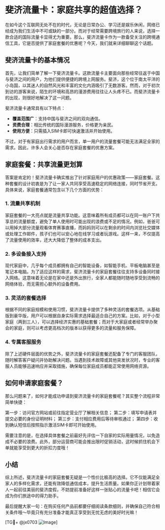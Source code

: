 # 斐济流量卡：家庭共享的超值选择？

在如今这个互联网无处不在的时代，无论是日常办公、学习还是娱乐休闲，网络已经成为我们生活中不可或缺的一部分。而对于经常需要跨境旅行的人来说，选择一款合适的国际流量卡显得尤为重要。那么，斐济流量卡作为一款备受关注的跨境通信工具，它是否提供了家庭套餐的优惠呢？今天，我们就来详细聊聊这个话题。

## 斐济流量卡的基本情况

首先，让我们简单了解一下斐济流量卡。这款流量卡主要面向那些经常往返于中国与斐济之间的用户，为他们提供便捷的跨境上网服务。斐济，这个位于南太平洋的小岛国，以其迷人的自然风光和丰富的文化内涵吸引了无数游客。然而，对于初次到访的游客来说，陌生的环境和高昂的漫游费用往往让人头疼不已。而斐济流量卡的出现，则很好地解决了这一问题。

斐济流量卡通常具有以下特点：

- **覆盖范围广**：支持中国与斐济之间的双向通信。
- **资费合理**：相比传统的国际漫游服务，价格更为亲民。
- **使用方便**：只需插入SIM卡即可快速激活并开始使用。

不过，对于有家庭出行需求的用户而言，单一用户的流量套餐可能无法满足全家的需求。因此，许多人会关心是否存在家庭套餐的优惠方案。

## 家庭套餐：共享流量更划算

答案是肯定的！斐济流量卡确实推出了针对家庭用户的优惠政策——家庭套餐。这种套餐的设计初衷是为了让一家人共同享受高速稳定的网络连接，同时节省开支。具体来说，家庭套餐通常包含以下几个方面的优势：

### 1. 流量共享机制

家庭套餐的一大亮点就是流量共享功能。这意味着所有成员都可以在同一账户下共享总的流量额度，避免了单人使用时可能出现的浪费或不足的情况。例如，爸爸可以用掉大部分流量观看体育赛事直播，而妈妈则可以在剩余的时间内浏览社交媒体或处理工作邮件，孩子们也可以安心地在线学习或者玩游戏。这样一来，不仅提高了流量使用的效率，还大大降低了整体的成本支出。

### 2. 多设备接入支持

现代家庭中，几乎每个成员都拥有自己的智能设备，如智能手机、平板电脑甚至是笔记本电脑。为了适应这样的需求，斐济流量卡的家庭套餐往往支持多设备同时接入网络。这意味着无论是在家中还是外出旅行，全家人都能随时随地享受到流畅的网络体验，而无需担心额外的设备费用。

### 3. 灵活的套餐选择

根据不同的家庭规模和使用习惯，斐济流量卡提供了多种灵活的套餐选项。从基础版到豪华版，用户可以根据自身实际需求选择最适合自己的方案。比如，对于小型家庭（两到三人），可以选择经济实惠的基础套餐；而对于大家庭或者经常举办聚会的家庭，则可以考虑更高档次的版本以获得更多的流量和服务保障。

### 4. 专属客服服务

除了上述硬件层面的优势之外，斐济流量卡的家庭套餐还配备了专门的客服团队，随时解答客户疑问并协助解决问题。当遇到技术故障或其他突发状况时，专业的客服人员能够迅速响应并采取措施，确保每位家庭成员都能正常使用网络资源。

## 如何申请家庭套餐？

那么问题来了，如何才能成功申请到斐济流量卡的家庭套餐呢？其实整个流程非常简单快捷：

第一步：访问官方网站或前往指定营业厅了解相关信息；
第二步：填写申请表并提交必要的身份证明材料；
第三步：支付相应费用后等待审核通过；
第四步：收到确认短信后按照指示激活SIM卡即可开始使用。

需要注意的是，在选择具体套餐之前最好先评估一下自家的实际用量情况，以免造成不必要的浪费。此外，部分运营商可能会推出限时促销活动，这时候抓住机会下单就能享受到更大的折扣力度哦！

## 小结

综上所述，斐济流量卡的家庭套餐无疑是一个性价比极高的选择。它不仅能满足全家人的多样化需求，还能有效降低通信成本，提升生活质量。如果你正计划带着家人一起前往美丽的斐济度假，不妨提前准备好这样一张贴心的流量卡吧！相信它会成为你们旅途中的得力助手。

最后提醒大家一句：在购买任何产品前都要仔细阅读条款细则，并确保自己符合相关条件哦～毕竟只有充分准备才能真正享受到无忧无虑的美好时光嘛！

[TG💪+ @jx0703 ![Image](https://github.com/user-attachments/assets/dbca1d08-cadb-493c-b0ec-ad6f7a83f270)]